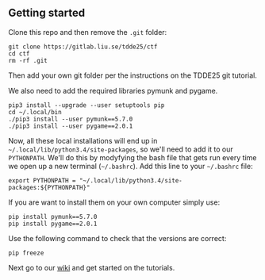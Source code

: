 ## Getting started

Clone this repo and then remove the `.git` folder:
```
git clone https://gitlab.liu.se/tdde25/ctf
cd ctf
rm -rf .git
```
Then add your own git folder per the instructions on the TDDE25 git tutorial.


We also need to add the required libraries pymunk and pygame.
```
pip3 install --upgrade --user setuptools pip
cd ~/.local/bin
./pip3 install --user pymunk==5.7.0
./pip3 install --user pygame==2.0.1
```
Now, all these local installations will end up in `~/.local/lib/python3.4/site-packages`, so we'll need to add it to our `PYTHONPATH`.
We'll do this by modyfying the bash file that gets run every time we open up a new terminal (`~/.bashrc`). Add this line to your `~/.bashrc` file:
```
export PYTHONPATH = "~/.local/lib/python3.4/site-packages:${PYTHONPATH}"
```

If you are want to install them on your own computer simply use:
```
pip install pymunk==5.7.0
pip install pygame==2.0.1
```

Use the following command to check that the versions are correct:
```
pip freeze
```


Next go to our [wiki](https://gitlab.liu.se/tdde25/ctf/wikis/home) and get started on the tutorials.
